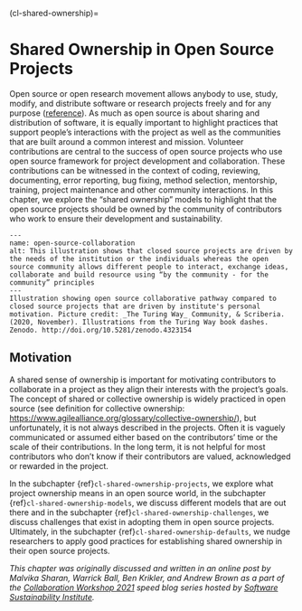 (cl-shared-ownership)=
# Shared Ownership in Open Source Projects

Open source or open research movement allows anybody to use, study, modify, and distribute software or research projects freely and for any purpose ([reference](https://opensource.org/osd)).
As much as open source is about sharing and distribution of software, it is equally important to highlight practices that support people’s interactions with the project as well as the communities that are built around a common interest and mission.
Volunteer contributions are central to the success of open source projects who use open source framework for project development and collaboration.
These contributions can be witnessed in the context of coding, reviewing, documenting, error reporting, bug fixing, method selection, mentorship, training, project maintenance and other community interactions.
In this chapter, we explore the “shared ownership” models to highlight that the open source projects should be owned by the community of contributors who work to ensure their development and sustainability.

```{figure} ../figures/OpenSourceCollaboration.jpg
---
name: open-source-collaboration
alt: This illustration shows that closed source projects are driven by the needs of the institution or the individuals whereas the open source community allows different people to interact, exchange ideas, collaborate and build resource using “by the community - for the community” principles
---
Illustration showing open source collaborative pathway compared to closed source projects that are driven by institute's personal motivation. Picture credit: _The Turing Way_ Community, & Scriberia. (2020, November). Illustrations from the Turing Way book dashes. Zenodo. http://doi.org/10.5281/zenodo.4323154
```

## Motivation

A shared sense of ownership is important for motivating contributors to collaborate in a project as they align their interests with the project’s goals.
The concept of shared or collective ownership is widely practiced in open source (see definition for collective ownership: https://www.agilealliance.org/glossary/collective-ownership/), but unfortunately, it is not always described in the projects.
Often it is vaguely communicated or assumed either based on the contributors’ time or the scale of their contributions.
In the long term, it is not helpful for most contributors who don’t know if their contributors are valued, acknowledged or rewarded in the project.

In the subchapter {ref}`cl-shared-ownership-projects`, we explore what project ownership means in an open source world, in the subchapter {ref}`cl-shared-ownership-models`, we discuss different models that are out there and in the subchapter {ref}`cl-shared-ownership-challenges`, we discuss challenges that exist in adopting them in open source projects.
Ultimately, in the subchapter {ref}`cl-shared-ownership-defaults`, we nudge researchers to apply good practices for establishing shared ownership in their open source projects.

*This chapter was originally discussed and written in an online post by Malvika Sharan, Warrick Ball, Ben Krikler, and Andrew Brown as a part of the [Collaboration Workshop 2021](https://www.software.ac.uk/cw21) speed blog series hosted by [Software Sustainability Institute](https://www.software.ac.uk).*
